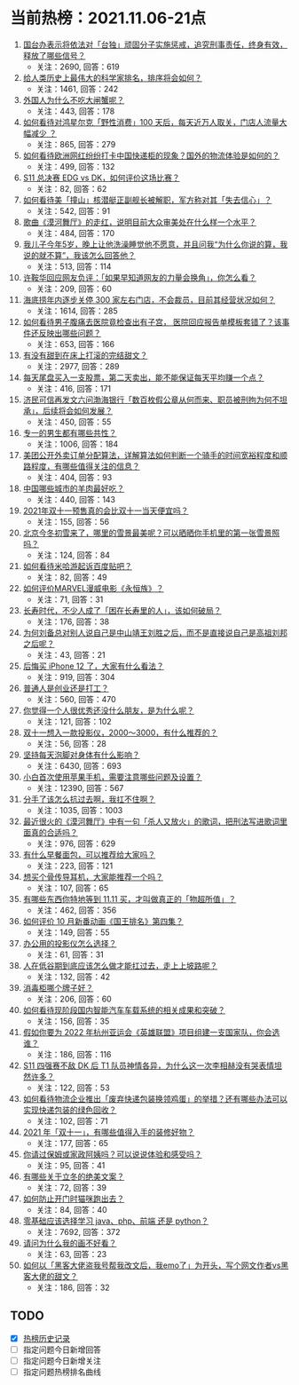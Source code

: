 # 当前热榜：2021.11.06-21点
1. [国台办表示将依法对「台独」顽固分子实施惩戒，追究刑事责任，终身有效，释放了哪些信号？](https://www.zhihu.com/question/496832582)
    * 关注：2690, 回答：619
2. [给人类历史上最伟大的科学家排名，排序将会如何？](https://www.zhihu.com/question/299165847)
    * 关注：1461, 回答：242
3. [外国人为什么不吃大闸蟹呢？](https://www.zhihu.com/question/21709426)
    * 关注：443, 回答：178
4. [如何看待对鸿星尔克「野性消费」100 天后，每天近万人取关，门店人流量大幅减少 ？](https://www.zhihu.com/question/496516870)
    * 关注：865, 回答：279
5. [如何看待欧洲网红纷纷打卡中国快递柜的现象？国外的物流体验是如何的？](https://www.zhihu.com/question/496654856)
    * 关注：499, 回答：132
6. [S11 总决赛 EDG vs DK，如何评价这场比赛？](https://www.zhihu.com/question/497101968)
    * 关注：82, 回答：62
7. [如何看待美「撞山」核潜艇正副舰长被解职，军方称对其「失去信心」？](https://www.zhihu.com/question/496725695)
    * 关注：542, 回答：91
8. [歌曲《漠河舞厅》的走红，说明目前大众审美处在什么样一个水平？](https://www.zhihu.com/question/496094649)
    * 关注：484, 回答：170
9. [我儿子今年5岁，晚上让他洗澡睡觉他不愿意，并且问我“为什么你说的算，我说的就不算”，我该怎么回答他？](https://www.zhihu.com/question/491624819)
    * 关注：513, 回答：114
10. [许鞍华回应网友负评：「如果早知道网友的力量会换角」，你怎么看？](https://www.zhihu.com/question/496536368)
    * 关注：209, 回答：60
11. [海底捞年内逐步关停 300 家左右门店，不会裁员，目前其经营状况如何？](https://www.zhihu.com/question/496881758)
    * 关注：1614, 回答：285
12. [如何看待男子腹痛去医院竟检查出有子宫， 医院回应报告单模板套错了？该事件还反映出哪些问题？](https://www.zhihu.com/question/496826262)
    * 关注：653, 回答：166
13. [有没有甜到在床上打滚的完结甜文？](https://www.zhihu.com/question/462480016)
    * 关注：2977, 回答：289
14. [每天尾盘买入一支股票，第二天卖出，能不能保证每天平均赚一个点？](https://www.zhihu.com/question/489956398)
    * 关注：416, 回答：171
15. [济民可信再发文六问渤海银行「数百枚假公章从何而来、职员被刑拘为何不坦承」，后续将会如何发展？](https://www.zhihu.com/question/496892081)
    * 关注：450, 回答：55
16. [专一的男生都有哪些共性？](https://www.zhihu.com/question/49635278)
    * 关注：1006, 回答：184
17. [美团公开外卖订单分配算法，详解算法如何判断一个骑手的时间宽裕程度和顺路程度，有哪些值得关注的信息？](https://www.zhihu.com/question/496861462)
    * 关注：404, 回答：93
18. [中国哪些城市的羊肉最好吃？](https://www.zhihu.com/question/268869162)
    * 关注：440, 回答：143
19. [2021年双十一预售真的会比双十一当天便宜吗？](https://www.zhihu.com/question/301494154)
    * 关注：155, 回答：56
20. [北京今冬初雪来了，哪里的雪景最美呢？可以晒晒你手机里的第一张雪景照吗？](https://www.zhihu.com/question/496942780)
    * 关注：124, 回答：84
21. [如何看待米哈游起诉百度贴吧？](https://www.zhihu.com/question/496935619)
    * 关注：82, 回答：49
22. [如何评价MARVEL漫威电影《永恒族》？](https://www.zhihu.com/question/490983879)
    * 关注：71, 回答：31
23. [长寿时代，不少人成了「困在长寿里的人」，该如何破局？](https://www.zhihu.com/question/496751066)
    * 关注：176, 回答：38
24. [为何刘备总对别人说自己是中山靖王刘胜之后，而不是直接说自己是高祖刘邦之后呢？](https://www.zhihu.com/question/475118757)
    * 关注：43, 回答：21
25. [后悔买 iPhone 12 了，大家有什么看法？](https://www.zhihu.com/question/445160711)
    * 关注：919, 回答：304
26. [普通人是创业还是打工？](https://www.zhihu.com/question/489429166)
    * 关注：560, 回答：470
27. [你觉得一个人很优秀还没什么朋友，是为什么呢？](https://www.zhihu.com/question/496670057)
    * 关注：121, 回答：102
28. [双十一想入一款投影仪，2000～3000，有什么推荐的？](https://www.zhihu.com/question/429568488)
    * 关注：56, 回答：28
29. [坚持每天泡脚对身体有什么影响？](https://www.zhihu.com/question/65305368)
    * 关注：6430, 回答：693
30. [小白首次使用苹果手机，需要注意哪些问题及设置？](https://www.zhihu.com/question/361796127)
    * 关注：12390, 回答：567
31. [分手了该怎么抗过去啊，我扛不住啊？](https://www.zhihu.com/question/490043913)
    * 关注：1035, 回答：1003
32. [最近很火的《漠河舞厅》中有一句「杀人又放火」的歌词，把刑法写进歌词里面真的合适吗？](https://www.zhihu.com/question/495178181)
    * 关注：976, 回答：629
33. [有什么早餐面包，可以推荐给大家吗？](https://www.zhihu.com/question/426477497)
    * 关注：223, 回答：121
34. [想买个骨传导耳机，大家能推荐一个吗？](https://www.zhihu.com/question/374537365)
    * 关注：107, 回答：65
35. [有哪些东西你特地等到 11.11 买，才叫做真正的「物超所值」？](https://www.zhihu.com/question/495536040)
    * 关注：462, 回答：356
36. [如何评价 10 月新番动画《国王排名》第四集？](https://www.zhihu.com/question/496559602)
    * 关注：149, 回答：55
37. [办公用的投影仪怎么选择？](https://www.zhihu.com/question/21927115)
    * 关注：61, 回答：31
38. [人在低谷期到底应该怎么做才能扛过去，走上上坡路呢？](https://www.zhihu.com/question/496094873)
    * 关注：132, 回答：42
39. [消毒柜哪个牌子好？](https://www.zhihu.com/question/21238988)
    * 关注：206, 回答：60
40. [如何看待现阶段国内智能汽车车载系统的相关成果和突破？](https://www.zhihu.com/question/496334514)
    * 关注：156, 回答：35
41. [假如你要为 2022 年杭州亚运会《英雄联盟》项目组建一支国家队，你会选谁？](https://www.zhihu.com/question/496008839)
    * 关注：186, 回答：116
42. [S11 四强赛不敌 DK 后 T1 队员神情各异，为什么这一次李相赫没有哭表情坦然许多？](https://www.zhihu.com/question/495843023)
    * 关注：122, 回答：53
43. [如何看待物流企业推出「废弃快递包装换领鸡蛋」的举措？还有哪些办法可以实现快递包装的绿色回收？](https://www.zhihu.com/question/496654349)
    * 关注：102, 回答：71
44. [2021 年「双十一」，有哪些值得入手的装修好物？](https://www.zhihu.com/question/496649942)
    * 关注：177, 回答：65
45. [你请过保姆或家政阿姨吗？可以说说体验和感受吗？](https://www.zhihu.com/question/281944947)
    * 关注：95, 回答：41
46. [有哪些关于立冬的绝美文案？](https://www.zhihu.com/question/496236876)
    * 关注：72, 回答：39
47. [如何防止开门时猫咪跑出去？](https://www.zhihu.com/question/406173711)
    * 关注：84, 回答：40
48. [零基础应该选择学习 java、php、前端 还是 python？](https://www.zhihu.com/question/40801731)
    * 关注：7692, 回答：372
49. [请问为什么我的画不好看？](https://www.zhihu.com/question/495779004)
    * 关注：63, 回答：23
50. [如何以「黑客大佬盗我号帮我改文后，我emo了」为开头，写个网文作者vs黑客大佬的甜文？](https://www.zhihu.com/question/495935100)
    * 关注：186, 回答：32
## TODO
* [x] [热榜历史记录](hot_history/AllHot.md)
* [ ] 指定问题今日新增回答
* [ ] 指定问题今日新增关注
* [ ] 指定问题热榜排名曲线
